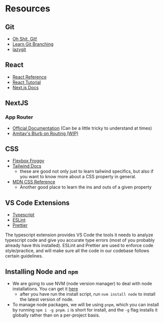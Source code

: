 # Resources

## Git
- [Oh Shit, Git!](https://ohshitgit.com/)
- [Learn Git Branching](https://learngitbranching.js.org/)
- [lazygit](https://github.com/jesseduffield/lazygit?tab=readme-ov-file#elevator-pitch)

## React
- [React Reference](https://react.dev/reference/react)
- [React Tutorial](https://react.dev/learn)
- [Next.js Docs](https://nextjs.org/docs)

## NextJS
### App Router
+ [Official Documentation](https://nextjs.org/docs/app/building-your-application/routing) (Can be a little tricky to understand at times)
+ [Amitav's Blurb on Routing (WIP)](https://www.eecs.tufts.edu/~anott01/jumbocode/routing.html)

## CSS
- [Flexbox Froggy](https://flexboxfroggy.com/)
- [Tailwind Docs](https://tailwindcss.com/docs/installation)
    - these are good not only just to learn tailwind specifics, but also if you want to
    know more about a CSS property in general.
- [MDN CSS Reference](https://developer.mozilla.org/en-US/docs/Web/CSS/Reference)
    - Another good place to learn the ins and outs of a given property

## VS Code Extensions
- [Typescript](https://marketplace.visualstudio.com/items?itemName=ms-vscode.vscode-typescript-next)
- [ESLint](https://marketplace.visualstudio.com/items?itemName=dbaeumer.vscode-eslint)
- [Prettier](https://marketplace.visualstudio.com/items?itemName=esbenp.prettier-vscode)

The typescript extension provides VS Code the tools it needs to analyze typescript code and
give you accurate type errors (most of you probably already have this installed). ESLint
and Prettier are used to enforce code style/practice, and will make sure all the code in our
codebase follows certain guidelines.

## Installing Node and `npm`
- We are going to use NVM (node version manager) to deal with node installations. You
can get it [here](https://github.com/nvm-sh/nvm#installing-and-updating)
    - after you have run the install script, run `nvm install node` to install the latest
    version of node.
- To manage node packages, we will be using `pnpm`, which you can install by running `npm
i -g pnpm`. `i` is short for install, and the `-g` flag installs it globally rather than
on a per-project basis.
